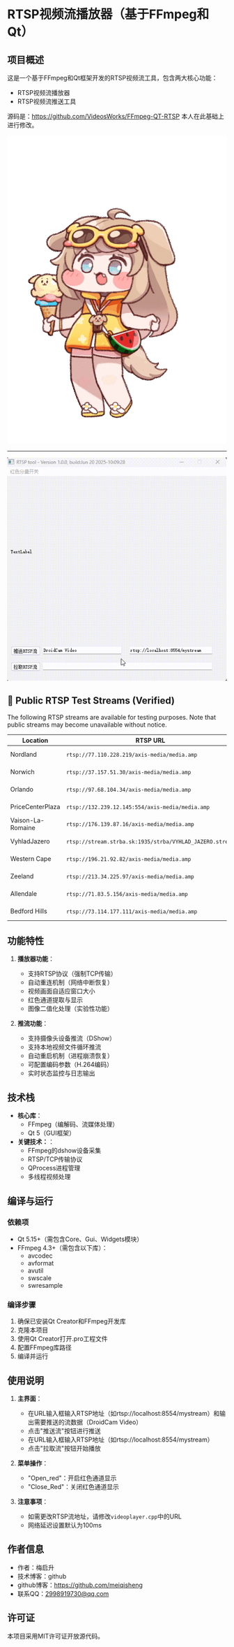 # RTSP视频流播放器（基于FFmpeg和Qt）

## 项目概述
这是一个基于FFmpeg和Qt框架开发的RTSP视频流工具，包含两大核心功能：
- RTSP视频流播放器
- RTSP视频流推送工具

源码是：https://github.com/VideosWorks/FFmpeg-QT-RTSP
本人在此基础上进行修改。

![demo](./黄油.gif) <!-- 放置你的视频或波形演示动图 -->

---
![demo2](./output1.gif) <!-- 放置你的视频或波形演示动图 -->

## 📡 Public RTSP Test Streams (Verified)

The following RTSP streams are available for testing purposes. Note that public streams may become unavailable without notice.

| Location            | RTSP URL                                      | Latency | Status       |
|---------------------|-----------------------------------------------|---------|--------------|
| Nordland            | `rtsp://77.110.228.219/axis-media/media.amp` | 200ms   | ✅ Working   |
| Norwich             | `rtsp://37.157.51.30/axis-media/media.amp`   | 250ms   | ✅ Working   |
| Orlando             | `rtsp://97.68.104.34/axis-media/media.amp`   | 350ms   | ⚠️ Unstable |
| PriceCenterPlaza    | `rtsp://132.239.12.145:554/axis-media/media.amp` | 280ms | ✅ Working   |
| Vaison-La-Romaine   | `rtsp://176.139.87.16/axis-media/media.amp`  | -       | ❌ Offline   |
| VyhladJazero        | `rtsp://stream.strba.sk:1935/strba/VYHLAD_JAZERO.stream` | 160ms | ✅ Working |
| Western Cape        | `rtsp://196.21.92.82/axis-media/media.amp`   | 450ms   | ⚠️ High Latency |
| Zeeland             | `rtsp://213.34.225.97/axis-media/media.amp`  | 270ms   | ✅ Working   |
| Allendale           | `rtsp://71.83.5.156/axis-media/media.amp`    | 270ms   | ✅ Working   |
| Bedford Hills       | `rtsp://73.114.177.111/axis-media/media.amp` | 340ms   | ✅ Working   |

## 功能特性
1. **播放器功能**：
   - 支持RTSP协议（强制TCP传输）
   - 自动重连机制（网络中断恢复）
   - 视频画面自适应窗口大小
   - 红色通道提取与显示
   - 图像二值化处理（实验性功能）

2. **推流功能**：
   - 支持摄像头设备推流（DShow）
   - 支持本地视频文件循环推流
   - 自动重启机制（进程崩溃恢复）
   - 可配置编码参数（H.264编码）
   - 实时状态监控与日志输出

## 技术栈
- **核心库**：
   - FFmpeg（编解码、流媒体处理）
   - Qt 5（GUI框架）
- **关键技术：**：
   - FFmpeg的dshow设备采集
   - RTSP/TCP传输协议
   - QProcess进程管理
   - 多线程视频处理

## 编译与运行
### 依赖项
- Qt 5.15+（需包含Core、Gui、Widgets模块）
- FFmpeg 4.3+（需包含以下库）：
   - avcodec
   - avformat
   - avutil
   - swscale
   - swresample

### 编译步骤
1. 确保已安装Qt Creator和FFmpeg开发库
2. 克隆本项目
3. 使用Qt Creator打开.pro工程文件
4. 配置FFmpeg库路径
5. 编译并运行

## 使用说明
1. **主界面**：
   - 在URL输入框输入RTSP地址（如rtsp://localhost:8554/mystream）和输出需要推送的流数据（DroidCam Video）
   - 点击"推送流"按钮进行推送
   - 在URL输入框输入RTSP地址（如rtsp://localhost:8554/mystream）
   - 点击"拉取流"按钮开始播放
   
2. **菜单操作**：
   - "Open_red"：开启红色通道显示
   - "Close_Red"：关闭红色通道显示

3. **注意事项**：
   - 如需更改RTSP流地址，请修改`videoplayer.cpp`中的URL
   - 网络延迟设置默认为100ms

## 作者信息
- 作者：梅启升
- 技术博客：github
- github博客：https://github.com/meiqisheng
- 联系QQ：2998919730@qq.com

## 许可证
本项目采用MIT许可证开放源代码。